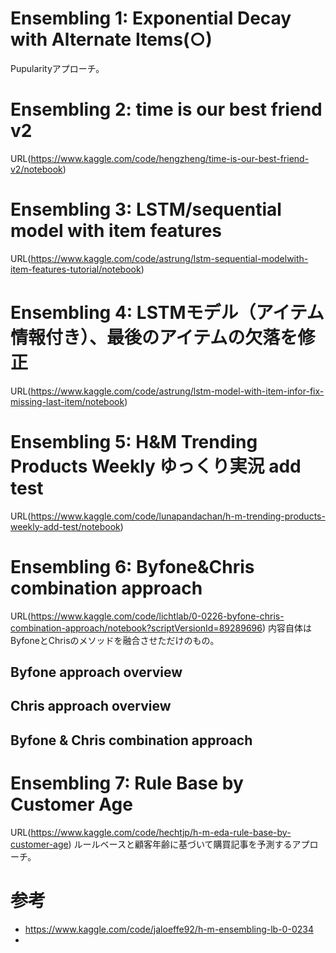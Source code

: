 # Ensembling 1: Exponential Decay with Alternate Items(○)

Pupularityアプローチ。

# Ensembling 2: time is our best friend v2

URL(https://www.kaggle.com/code/hengzheng/time-is-our-best-friend-v2/notebook)

# Ensembling 3: LSTM/sequential model with item features

URL(https://www.kaggle.com/code/astrung/lstm-sequential-modelwith-item-features-tutorial/notebook)

# Ensembling 4: LSTMモデル（アイテム情報付き）、最後のアイテムの欠落を修正

URL(https://www.kaggle.com/code/astrung/lstm-model-with-item-infor-fix-missing-last-item/notebook)

# Ensembling 5: H&M Trending Products Weekly ゆっくり実況 add test

URL(https://www.kaggle.com/code/lunapandachan/h-m-trending-products-weekly-add-test/notebook)

# Ensembling 6: Byfone&Chris combination approach

URL(https://www.kaggle.com/code/lichtlab/0-0226-byfone-chris-combination-approach/notebook?scriptVersionId=89289696)
内容自体はByfoneとChrisのメソッドを融合させただけのもの。

## Byfone approach overview

## Chris approach overview

## Byfone & Chris combination approach

# Ensembling 7: Rule Base by Customer Age

URL(https://www.kaggle.com/code/hechtjp/h-m-eda-rule-base-by-customer-age)
ルールベースと顧客年齢に基づいて購買記事を予測するアプローチ。

# 参考

- https://www.kaggle.com/code/jaloeffe92/h-m-ensembling-lb-0-0234
-

